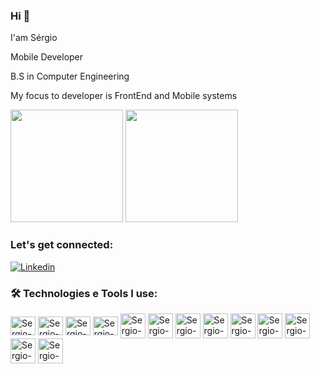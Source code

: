 ### Hi  👋

I'am Sérgio

Mobile Developer

B.S in Computer Engineering

My focus to developer is FrontEnd and Mobile systems

<div>
<img height="180em" src="https://github-readme-stats.vercel.app/api?username=sergiojunnior&show_icons=true&theme=tokyonight"/>
 <img height="180em" src="https://github-readme-stats.vercel.app/api/top-langs/?username=sergiojunnior&layout=compact&theme=tokyonight"/>
  
</div>

###  Let's get connected:
[![Linkedin](https://img.shields.io/badge/LinkedIn-0077B5?style=for-the-badge&logo=linkedin&logoColor=white)](https://www.linkedin.com/in/sérgio-ricardo-ribeiro-junior/)

### 🛠️ Technologies e Tools I use:

<div>
<img align="center" alt="Sergio-html" height="30" width="40" src="https://cdn.jsdelivr.net/gh/devicons/devicon/icons/html5/html5-original.svg"/>
<img align="center" alt="Sergio-css" height="30" width="40" src="https://cdn.jsdelivr.net/gh/devicons/devicon/icons/css3/css3-original.svg"/> 
<img align="center" alt="Sergio-js" height="30" width="40" src="https://cdn.jsdelivr.net/gh/devicons/devicon/icons/javascript/javascript-original.svg"/>
<img align="center" alt="Sergio-ts" height="30" width="40" src="https://cdn.jsdelivr.net/gh/devicons/devicon/icons/typescript/typescript-original.svg"/>
<img align="center" alt="Sergio-flutter" height="40" width="40" src="https://cdn.jsdelivr.net/gh/devicons/devicon/icons/flutter/flutter-original.svg"/>
<img align="center" alt="Sergio-dart" height="40" width="40" src="https://cdn.jsdelivr.net/gh/devicons/devicon/icons/dart/dart-plain-wordmark.svg" />
<img align="center" alt="Sergio-react" height="40" width="40" src="https://cdn.jsdelivr.net/gh/devicons/devicon/icons/react/react-original.svg" />
<img align="center" alt="Sergio-nextJs" height="40" width="40" src="https://cdn.jsdelivr.net/gh/devicons/devicon/icons/nextJs/nextJs-original.svg" />
<img align="center" alt="Sergio-react" height="40" width="40" src="https://cdn.jsdelivr.net/gh/devicons/devicon/icons/react/react-original.svg" />
<img align="center" alt="Sergio-firebase" height="40" width="40" src="https://cdn.jsdelivr.net/gh/devicons/devicon/icons/firebase/firebase-plain-wordmark.svg" />
<img align="center" alt="Sergio-git" height="40" width="40" src="https://cdn.jsdelivr.net/gh/devicons/devicon/icons/git/git-original.svg" />
<img align="center" alt="Sergio-git" height="40" width="40" src="https://cdn.jsdelivr.net/gh/devicons/devicon/icons/jira/jira-original-wordmark.svg" />
<img align="center" alt="Sergio-git" height="40" width="40" src="https://cdn.jsdelivr.net/gh/devicons/devicon/icons/vscode/vscode-original-wordmark.svg" />

</div>
